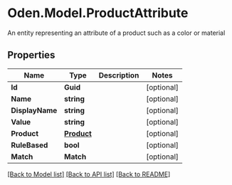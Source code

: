 # Oden.Model.ProductAttribute
An entity representing an attribute of a product such as a color or material 

## Properties

Name | Type | Description | Notes
------------ | ------------- | ------------- | -------------
**Id** | **Guid** |  | [optional] 
**Name** | **string** |  | [optional] 
**DisplayName** | **string** |  | [optional] 
**Value** | **string** |  | [optional] 
**Product** | [**Product**](Product.md) |  | [optional] 
**RuleBased** | **bool** |  | [optional] 
**Match** | **Match** |  | [optional] 

[[Back to Model list]](../README.md#documentation-for-models) [[Back to API list]](../README.md#documentation-for-api-endpoints) [[Back to README]](../README.md)

